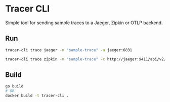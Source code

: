 # Tracer CLI
Simple tool for sending sample traces to a Jaeger, Zipkin or OTLP backend.

## Run
```bash
tracer-cli trace jaeger -n "sample-trace" -u jaeger:6831
```
```bash
tracer-cli trace zipkin -n "sample-trace" -c http://jaeger:9411/api/v2/spans -r https://www.google.com
```

## Build
```bash
go build
# OR
docker build -t tracer-cli .
```
